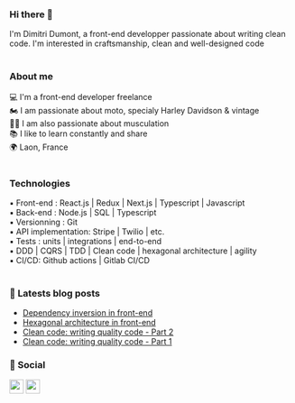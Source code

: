 ### Hi there 👋
I'm Dimitri Dumont, a front-end developper passionate about writing clean code. I'm interested in craftsmanship, clean and well-designed code
<br/>
<br/>

### About me
💻 I'm a front-end developer freelance<br/>
🏍 I am passionate about moto, specialy Harley Davidson & vintage<br/>
🏋️‍♂️ I am also passionate about musculation<br/>
📚 I like to learn constantly and share<br/>
🌍 Laon, France
<br/>
<br/>

### Technologies
▪ Front-end : React.js | Redux | Next.js | Typescript | Javascript<br/>
▪ Back-end : Node.js | SQL | Typescript<br/>
▪ Versionning : Git<br/>
▪ API implementation: Stripe | Twilio | etc.<br/>
▪ Tests : units | integrations | end-to-end<br/>
▪ DDD | CQRS | TDD | Clean code | hexagonal architecture | agility<br/>
▪ CI/CD: Github actions | Gitlab CI/CD
<br/>
<br/>

### 📖 Latests blog posts
- <a href="https://www.dimitri-dumont.fr/blog/dependency-inversion-front-end">Dependency inversion in front-end</a>
- <a href="https://www.dimitri-dumont.fr/blog/hexagonal-architecture-front-end">Hexagonal architecture in front-end</a>
- <a href="https://www.dimitri-dumont.fr/fr/blog/ecrire-code-de-qualite-2">Clean code: writing quality code - Part 2</a>
- <a href="https://www.dimitri-dumont.fr/fr/blog/ecrire-code-de-qualite-1">Clean code: writing quality code - Part 1</a>

### 🔌 Social
<a href="https://www.linkedin.com/in/dimitri-dumont/"><img src="https://img.shields.io/badge/dimitri--dumont%20-%230077B5.svg?&style=for-the-badge&logo=linkedin&logoColor=white"  height=25/></a>
<a href="https://twitter.com/dimitridumontfr/"><img src="https://img.shields.io/badge/dimitridumontfr%20-%231DA1F2.svg?&style=for-the-badge&logo=Twitter&logoColor=white"  height=25/></a> 
